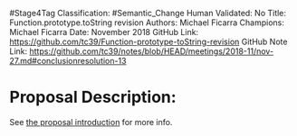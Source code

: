 #Stage4Tag
Classification: #Semantic_Change
Human Validated: No
Title: Function.prototype.toString revision
Authors: Michael Ficarra
Champions: Michael Ficarra
Date: November 2018
GitHub Link: https://github.com/tc39/Function-prototype-toString-revision
GitHub Note Link: https://github.com/tc39/notes/blob/HEAD/meetings/2018-11/nov-27.md#conclusionresolution-13

# Proposal Description:
See [the proposal introduction](http://tc39.github.io/Function-prototype-toString-revision) for more info.
